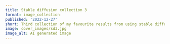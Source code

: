 ```yaml
---
title: Stable diffusion collection 3
format: image_collection
published: '2022-12-27'
short: Third collection of my favourite results from using stable diffusion.
image: cover_images/sd3.jpg
image_alt: AI generated image
---
```


<script lang="ts">
  import ImageGallery from '$lib/components/ImageGallery.svelte';
	import type ImageData from '$lib/types/ImageData';

  import img1 from '$lib/post_images/sd_3/1.jpg';
  import img2 from '$lib/post_images/sd_3/2.jpg';
  import img3 from '$lib/post_images/sd_3/3.jpg';
  import img4 from '$lib/post_images/sd_3/4.jpg';
  import img5 from '$lib/post_images/sd_3/5.jpg';
  import img6 from '$lib/post_images/sd_3/6.jpg';
  import img7 from '$lib/post_images/sd_3/7.jpg';
  import img8 from '$lib/post_images/sd_3/8.jpg';
  import img9 from '$lib/post_images/sd_3/9.jpg';

  const images: ImageData[] =
    [
      {src: img1, alt: "AI generated image of an ancient alien."},
      {src: img2, alt: "AI generated image of an ancient alien."},
      {src: img3, alt: "AI generated image of an ancient alien."},
      {src: img4, alt: "AI generated image of an ancient alien."},
      {src: img5, alt: "AI generated image of an ancient alien."},
      {src: img6, alt: "AI generated image of an ancient alien."},
      {src: img7, alt: "AI generated image of an ancient alien."},
      {src: img8, alt: "AI generated image of an ancient alien."},
      {src: img9, alt: "AI generated image of an ancient alien."}
    ];
</script>

<ImageGallery images="{images}" />
